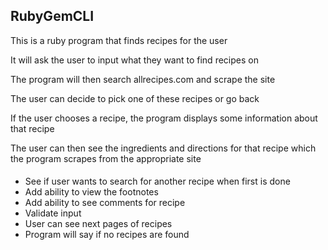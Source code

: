 ## RubyGemCLI

<p>This is a ruby program that finds recipes for the user</p>
<p>It will ask the user to input what they want to find recipes on</p>
<p>The program will then search allrecipes.com and scrape the site</p>
<p>The user can decide to pick one of these recipes or go back</p>
<p>If the user chooses a recipe, the program displays some information about that recipe</p>
<p>The user can then see the ingredients and directions for that recipe which the program scrapes from the appropriate site</p>

#### <TOD0>
- See if user wants to search for another recipe when first is done
- Add ability to view the footnotes
- Add ability to see comments for recipe
- Validate input
- User can see next pages of recipes
- Program will say if no recipes are found